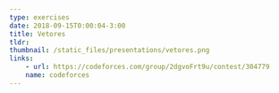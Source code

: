 ```yaml
---
type: exercises
date: 2018-09-15T0:00:04-3:00
title: Vetores
tldr: 
thumbnail: /static_files/presentations/vetores.png
links: 
	- url: https://codeforces.com/group/2dgvoFrt9u/contest/304779
	name: codeforces
---
```

